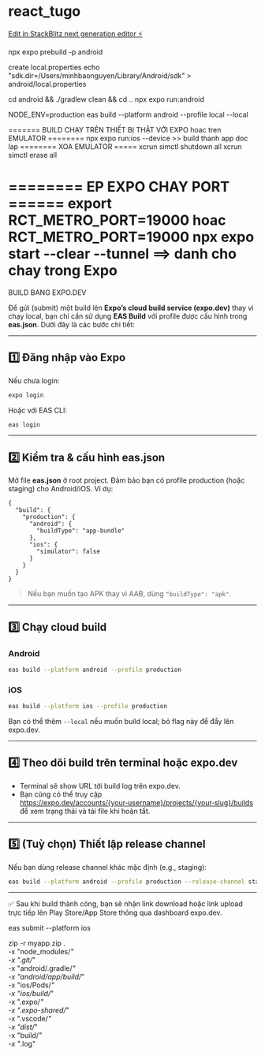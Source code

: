# react_tugo

[Edit in StackBlitz next generation editor ⚡️](https://stackblitz.com/~/github.com/beckerbao/react_tugo)


npx expo prebuild -p android

create local.properties
echo "sdk.dir=/Users/minhbaonguyen/Library/Android/sdk" > android/local.properties

cd android && ./gradlew clean && cd ..
npx expo run:android

NODE_ENV=production eas build --platform android --profile local --local

======= BUILD CHẠY TRÊN THIẾT BỊ THẬT VỚI EXPO hoac tren EMULATOR ========
npx expo run:ios --device >> build thanh app doc lap
======== XOA EMULATOR =====
xcrun simctl shutdown all
xcrun simctl erase all

======== EP EXPO CHAY PORT ======
export RCT_METRO_PORT=19000
hoac
RCT_METRO_PORT=19000 npx expo start --clear --tunnel ==> danh cho chay trong Expo
======================
BUILD BANG EXPO.DEV

Để gửi (submit) một build lên **Expo’s cloud build service (expo.dev)** thay vì chạy local, bạn chỉ cần sử dụng **EAS Build** với profile được cấu hình trong **eas.json**. Dưới đây là các bước chi tiết:

---

## 1️⃣ Đăng nhập vào Expo

Nếu chưa login:

```bash
expo login
```

Hoặc với EAS CLI:

```bash
eas login
```

---

## 2️⃣ Kiểm tra & cấu hình eas.json

Mở file **eas.json** ở root project. Đảm bảo bạn có profile production (hoặc staging) cho Android/iOS. Ví dụ:

```jsonc
{
  "build": {
    "production": {
      "android": {
        "buildType": "app-bundle"
      },
      "ios": {
        "simulator": false
      }
    }
  }
}
```

> Nếu bạn muốn tạo APK thay vì AAB, dùng `"buildType": "apk"`.

---

## 3️⃣ Chạy cloud build

### Android

```bash
eas build --platform android --profile production
```

### iOS

```bash
eas build --platform ios --profile production
```

Bạn có thể thêm `--local` nếu muốn build local; bỏ flag này để đẩy lên expo.dev.

---

## 4️⃣ Theo dõi build trên terminal hoặc expo.dev

- Terminal sẽ show URL tới build log trên expo.dev.
- Bạn cũng có thể truy cập https://expo.dev/accounts/{your‑username}/projects/{your‑slug}/builds để xem trạng thái và tải file khi hoàn tất.

---

## 5️⃣ (Tuỳ chọn) Thiết lập release channel

Nếu bạn dùng release channel khác mặc định (e.g., staging):

```bash
eas build --platform android --profile production --release-channel staging
```

---

✅ Sau khi build thành công, bạn sẽ nhận link download hoặc link upload trực tiếp lên Play Store/App Store thông qua dashboard expo.dev.

eas submit --platform ios

zip -r myapp.zip . \
  -x "node_modules/*" \
  -x ".git/*" \
  -x "android/.gradle/*" \
  -x "android/app/build/*" \
  -x "ios/Pods/*" \
  -x "ios/build/*" \
  -x ".expo/*" \
  -x ".expo-shared/*" \
  -x ".vscode/*" \
  -x "dist/*" \
  -x "build/*" \
  -x "*.log"